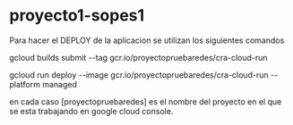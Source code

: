 # proyecto1-sopes1


Para hacer el DEPLOY de la aplicacion se utilizan los siguientes comandos


gcloud builds submit --tag gcr.io/proyectopruebaredes/cra-cloud-run


gcloud run deploy --image gcr.io/proyectopruebaredes/cra-cloud-run --platform managed


en cada caso [proyectopruebaredes] es el nombre del proyecto en el que se esta trabajando en google cloud console. 